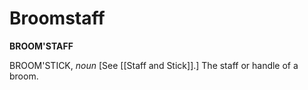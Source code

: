 # Broomstaff

**BROOM'STAFF**

BROOM'STICK, _noun_ \[See [[Staff and Stick]].\] The staff or handle of a broom.